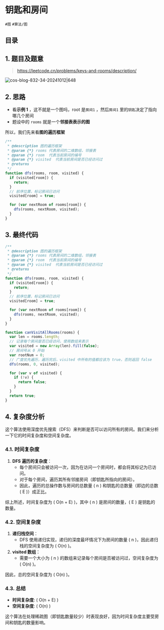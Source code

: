 
# 钥匙和房间


 `#图` `#算法/图` 


## 目录
<!-- toc -->
 ## 1. 题目及题意 

> https://leetcode.cn/problems/keys-and-rooms/description/

![cos-blog-832-34-20241012|648](https://blog-1310531898.cos.ap-beijing.myqcloud.com/832-34-20241012/Pasted%20image%2020240911065626.png)

## 2. 思路

- 看**示例 1** ，这不就是一个图吗，root 是`房间1` ，然后`房间1` 里的`钥匙`决定了指向哪几个房间
- 题设中的 `rooms` 就是一个**邻接表表示的图**

所以，我们先来看**图的遍历框架**

```javascript
/**
 * @description 图的遍历框架
 * @param {*} rooms 代表房间的二维数组，邻接表
 * @param {*} room  代表当前房间的编号
 * @param {*} visited  代表当前房间是否已经访问过
 * @returns
 */
function dfs(rooms, room, visited) {
  if (visited[room]) {
    return;
  }
  // 前序位置，标记房间已访问
  visited[room] = true;

  for (var nextRoom of rooms[room]) {
    dfs(rooms, nextRoom, visited);
  }
}
```

## 3. 最终代码

```javascript
/**
 * @description 图的遍历框架
 * @param {*} rooms 代表房间的二维数组，邻接表
 * @param {*} room  代表当前房间的编号
 * @param {*} visited  代表当前房间是否已经访问过
 * @returns
 */
function dfs(rooms, room, visited) {
  if (visited[room]) {
    return;
  }
  // 前序位置，标记房间已访问
  visited[room] = true;

  for (var nextRoom of rooms[room]) {
    dfs(rooms, nextRoom, visited);
  }
}

function canVisitAllRooms(rooms) {
  var len = rooms.length;
  // 记录每个房间是否已经访问，使用数组来表示
  var visited = new Array(len).fill(false);
  // 房间号从 0 开始
  var rootNum = 0;
  // 广度优先遍历，遍历完后，visited 中所有的值都应该为 true，否则返回 false
  dfs(rooms, 0, visited);

  for (var v of visited) {
    if (!v) {
      return false;
    }
  }
  return true;
}
```


## 4. 复杂度分析

这个算法使用深度优先搜索（DFS）来判断是否可以访问所有的房间。我们来分析一下它的时间复杂度和空间复杂度。

### 4.1. 时间复杂度

1. **DFS 遍历的复杂度**：
   - 每个房间只会被访问一次，因为在访问一个房间时，都会将其标记为已访问。
   - 对于每个房间，遍历其所有邻接房间（即钥匙所指向的房间）。
   - 因此，遍历的总操作数与房间的总数量 \( n \) 和钥匙的总数量（即边的总数 \( E \)）成正比。

综上所述，时间复杂度为 \( O(n + E) \)，其中 \( n \) 是房间的数量，\( E \) 是钥匙的数量。

### 4.2. 空间复杂度

1. **递归栈空间**：
   - DFS 使用递归实现，递归的深度最坏情况下为房间的数量 \( n \)，因此递归栈的空间复杂度为 \( O(n) \)。
2. **visited 数组**：
   - 需要一个大小为 \( n \) 的数组来记录每个房间是否被访问过，空间复杂度为 \( O(n) \)。

因此，总的空间复杂度为 \( O(n) \)。

### 4.3. 总结

- **时间复杂度**: \( O(n + E) \)
- **空间复杂度**: \( O(n) \)

这个算法在处理稀疏图（即钥匙数量较少）时表现良好，因为时间复杂度主要受房间和钥匙的数量影响。


